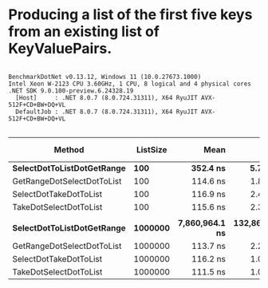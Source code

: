 # Producing a list of the first five keys from an existing list of KeyValuePairs.

```

BenchmarkDotNet v0.13.12, Windows 11 (10.0.27673.1000)
Intel Xeon W-2123 CPU 3.60GHz, 1 CPU, 8 logical and 4 physical cores
.NET SDK 9.0.100-preview.6.24328.19
  [Host]     : .NET 8.0.7 (8.0.724.31311), X64 RyuJIT AVX-512F+CD+BW+DQ+VL
  DefaultJob : .NET 8.0.7 (8.0.724.31311), X64 RyuJIT AVX-512F+CD+BW+DQ+VL


```
| Method                     | ListSize | Mean           | Error         | StdDev        | Ratio     | RatioSD  | Gen0     | Gen1     | Gen2     | Allocated | Alloc Ratio |
|--------------------------- |--------- |---------------:|--------------:|--------------:|----------:|---------:|---------:|---------:|---------:|----------:|------------:|
| **SelectDotToListDotGetRange** | **100**      |       **352.4 ns** |       **5.76 ns** |       **5.39 ns** |      **3.00** |     **0.10** |   **0.2389** |        **-** |        **-** |    **1032 B** |        **4.45** |
| GetRangeDotSelectDotToList | 100      |       114.6 ns |       1.82 ns |       2.02 ns |      0.98 |     0.03 |   0.0722 |        - |        - |     312 B |        1.34 |
| SelectDotTakeDotToList     | 100      |       116.9 ns |       2.40 ns |       2.94 ns |      1.00 |     0.00 |   0.0536 |        - |        - |     232 B |        1.00 |
| TakeDotSelectDotToList     | 100      |       115.6 ns |       2.31 ns |       2.38 ns |      0.99 |     0.03 |   0.0482 |        - |        - |     208 B |        0.90 |
|                            |          |                |               |               |           |          |          |          |          |           |             |
| **SelectDotToListDotGetRange** | **1000000**  | **7,860,964.1 ns** | **132,862.67 ns** | **158,163.56 ns** | **68,022.99** | **1,855.38** | **234.3750** | **234.3750** | **234.3750** | **8000312 B** |   **34,484.10** |
| GetRangeDotSelectDotToList | 1000000  |       113.7 ns |       2.23 ns |       1.98 ns |      0.98 |     0.02 |   0.0722 |        - |        - |     312 B |        1.34 |
| SelectDotTakeDotToList     | 1000000  |       116.2 ns |       1.06 ns |       0.83 ns |      1.00 |     0.00 |   0.0536 |        - |        - |     232 B |        1.00 |
| TakeDotSelectDotToList     | 1000000  |       111.5 ns |       1.07 ns |       1.00 ns |      0.96 |     0.01 |   0.0482 |        - |        - |     208 B |        0.90 |
